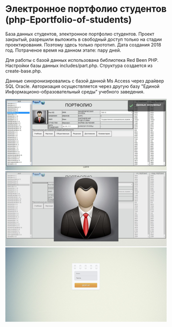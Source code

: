 # Электронное портфолио студентов (php-Eportfolio-of-students)

База данных студентов, электронное портфолио студентов. Проект закрытый, разрешили выложить в свободный доступ только на стадии проектирования. Поэтому здесь только прототип. Дата создания 2018 год. Потраченое время на данном этапе: пару дней.

Для работы с базой данных использована библиотека Red Been PHP. Настройки базы данных includes/part.php. Структура создается из create-base.php.

Данные синхронизировались с базой данной Ms Access через драйвер SQL Oracle.
Авторизация осуществляется через другую базу "Единой Информационо-образовательный среды" учебного заведения.

![Интерфейс прототипа](part3.jpg "Интерфейс прототипа")
![Интерфейс прототипа 2](part4.jpg "Интерфейс прототипа 2")
![Интерфейс входа](auth-min.jpg "Интерфейс входа")
